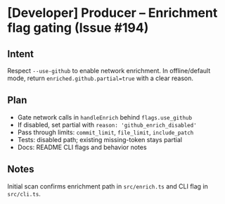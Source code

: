 # [Developer] Producer – Enrichment flag gating (Issue #194)

## Intent
Respect `--use-github` to enable network enrichment. In offline/default mode, return `enriched.github.partial=true` with a clear reason.

## Plan
- Gate network calls in `handleEnrich` behind `flags.use_github`
- If disabled, set partial with `reason: 'github_enrich_disabled'`
- Pass through limits: `commit_limit`, `file_limit`, `include_patch`
- Tests: disabled path; existing missing-token stays partial
- Docs: README CLI flags and behavior notes

## Notes
Initial scan confirms enrichment path in `src/enrich.ts` and CLI flag in `src/cli.ts`.
